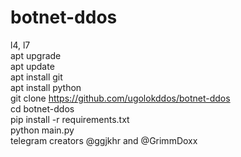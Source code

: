 # botnet-ddos
l4, l7                                                                                                                                                  
apt upgrade                                                                                                                                                             
apt update                                                                                                                                                   
apt install git                                                                                                                                                 
apt install python                                                                                                                                                 
git clone https://github.com/ugolokddos/botnet-ddos                                                                                                                                                 
cd botnet-ddos                                                                                                                                                 
pip install -r requirements.txt                                                                                                                                                 
python main.py                                                                                                                                                 
telegram creators @ggjkhr and @GrimmDoxx                                                                                                                                                  
